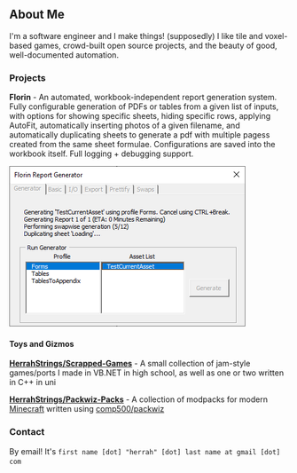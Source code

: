 ## About Me

I'm a software engineer and I make things! (supposedly)
I like tile and voxel-based games, crowd-built open source projects, and the beauty of good, well-documented automation.

### Projects

**Florin** - An automated, workbook-independent report generation system. Fully configurable generation of PDFs or tables from a given list of inputs, with options for showing specific sheets, hiding specific rows, applying AutoFit, automatically inserting photos of a given filename, and automatically duplicating sheets to generate a pdf with multiple pagess created from the same sheet formulae. Configurations are saved into the workbook itself. Full logging + debugging support.

![Screenshot of the Florin Report Generator](./img/screenshots/florin_generator.png)

#### Toys and Gizmos

[**HerrahStrings/Scrapped-Games**](./scrapped-games) - A small collection of jam-style games/ports I made in VB.NET in high school, as well as one or two written in C++ in uni

[**HerrahStrings/Packwiz-Packs**](./packwiz-packs) - A collection of modpacks for modern [Minecraft](https://www.minecraft.net) written using [comp500/packwiz](https://github.com/comp500/packwiz)

### Contact

By email! It's `first name [dot] "herrah" [dot] last name at gmail [dot] com`
